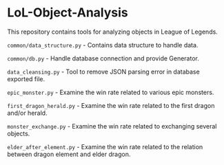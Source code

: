 # LoL-Object-Analysis

This repository contains tools for analyzing objects in League of Legends.

```common/data_structure.py``` - Contains data structure to handle data.

```common/db.py``` - Handle database connection and provide Generator.

```data_cleansing.py``` - Tool to remove JSON parsing error in database exported file.

```epic_monster.py``` - Examine the win rate related to various epic monsters.

```first_dragon_herald.py``` - Examine the win rate related to the first dragon and/or herald.

```monster_exchange.py``` - Examine the win rate related to exchanging several objects.

```elder_after_element.py``` - Examine the win rate related to the relation between dragon element and elder dragon.
